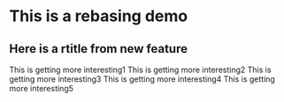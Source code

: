 # This is a rebasing demo

## Here is a rtitle from new feature


This is getting more interesting1
This is getting more interesting2
This is getting more interesting3
This is getting more interesting4
This is getting more interesting5
